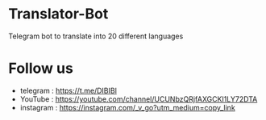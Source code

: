 # Translator-Bot
Telegram bot to translate into 20 different languages

#
# Follow us

* telegram  : https://t.me/DIBIBl
* YouTube   : https://youtube.com/channel/UCUNbzQRjfAXGCKI1LY72DTA
* instagram : https://instagram.com/_v_go?utm_medium=copy_link

